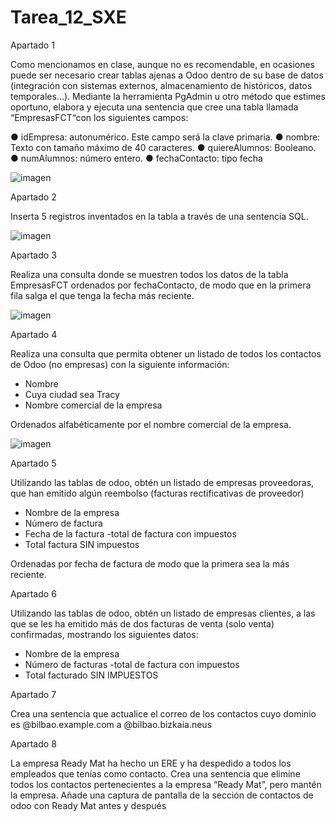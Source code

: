 # Tarea_12_SXE

Apartado 1

Como mencionamos en clase, aunque no es recomendable, en ocasiones puede ser
necesario crear tablas ajenas a Odoo dentro de su base de datos (integración con
sistemas externos, almacenamiento de históricos, datos temporales…). Mediante la
herramienta PgAdmin u otro método que estimes oportuno, elabora y ejecuta una
sentencia que cree una tabla llamada “EmpresasFCT“con los siguientes campos:

● idEmpresa: autonumérico. Este campo será la clave primaria.
● nombre: Texto con tamaño máximo de 40 caracteres.
● quiereAlumnos: Booleano.
● numAlumnos: número entero.
● fechaContacto: tipo fecha

![imagen](https://github.com/user-attachments/assets/3b2f9941-3235-4ba5-bfa9-f0d3eeeec4ab)


Apartado 2

Inserta 5 registros inventados en la tabla a través de una sentencia SQL.

![imagen](https://github.com/user-attachments/assets/b27a68d2-bb7d-42ca-af04-4d84a32186cf)


Apartado 3

Realiza una consulta donde se muestren todos los datos de la tabla EmpresasFCT
ordenados por fechaContacto, de modo que en la primera fila salga el que tenga la
fecha más reciente.

![imagen](https://github.com/user-attachments/assets/c2774b2f-ebae-44bf-99d1-8c406e37da91)


Apartado 4

Realiza una consulta que permita obtener un listado de todos los contactos de
Odoo (no empresas) con la siguiente información:

- Nombre
- Cuya ciudad sea Tracy
- Nombre comercial de la empresa
  
Ordenados alfabéticamente por el nombre comercial de la empresa.

![imagen](https://github.com/user-attachments/assets/9ac7ee19-2302-45e0-90f6-98eeb4161dbb)


Apartado 5

Utilizando las tablas de odoo, obtén un listado de empresas proveedoras, que han
emitido algún reembolso (facturas rectificativas de proveedor)

- Nombre de la empresa
- Número de factura
- Fecha de la factura -total de factura con impuestos
- Total factura SIN impuestos
  
Ordenadas por fecha de factura de modo que la primera sea la más reciente.

Apartado 6

Utilizando las tablas de odoo, obtén un listado de empresas clientes, a las que se les
ha emitido más de dos facturas de venta (solo venta) confirmadas, mostrando los
siguientes datos:

- Nombre de la empresa
- Número de facturas -total de factura con impuestos
- Total facturado SIN IMPUESTOS

Apartado 7

Crea una sentencia que actualice el correo de los contactos cuyo dominio es
@bilbao.example.com a @bilbao.bizkaia.neus

Apartado 8

La empresa Ready Mat ha hecho un ERE y ha despedido a todos los empleados
que tenías como contacto. Crea una sentencia que elimine todos los contactos
pertenecientes a la empresa “Ready Mat”, pero mantén la empresa. Añade una
captura de pantalla de la sección de contactos de odoo con Ready Mat antes y
después
